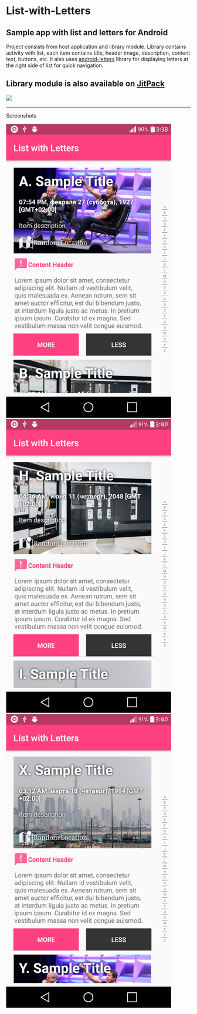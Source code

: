 # List-with-Letters
Sample app with list and letters for Android
-------------------------------------------
Project consists from host application and library module. Library contains activity with list, each item contains title, header image, description, content text, buttons, etc. It also uses [android-letters](https://github.com/keygenqt/android-letters) library for displaying letters at the right side of list for quick navigation.

Library module is also available on [JitPack](https://jitpack.io/#Vitaliy-B/List-with-Letters/v1.0.0)
-------------------------------------------
[![](https://jitpack.io/v/Vitaliy-B/List-with-Letters.svg)](https://jitpack.io/#Vitaliy-B/List-with-Letters)

-------------------------------------------
Screenshots

 ![screenshot](https://raw.githubusercontent.com/Vitaliy-B/List-with-Letters/master/screenshots/scrsh%20(1).png "screenshot")
 ![screenshot](https://raw.githubusercontent.com/Vitaliy-B/List-with-Letters/master/screenshots/scrsh%20(2).png "screenshot")
 ![screenshot](https://raw.githubusercontent.com/Vitaliy-B/List-with-Letters/master/screenshots/scrsh%20(3).png "screenshot")
 
